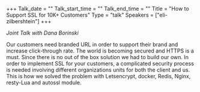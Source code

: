 +++
Talk_date = ""
Talk_start_time = ""
Talk_end_time = ""
Title = "How to Support SSL for 10K+ Customers"
Type = "talk"
Speakers = ["eli-zilbershtein"]
+++

*Joint Talk with Dana Borinski*

Our customers need branded URL in order to support their brand and increase click-through rate.
The world is becoming secured and HTTPS is a must.
Since there is no out of the box solution we had to build our own.
In order to implement SSL for your customers, a complicated security process is needed involving different organizations units for both the client and us.
This is how we solved the problem with Letsencrypt, docker, Redis, Nginx, resty-Lua and autossl module.
